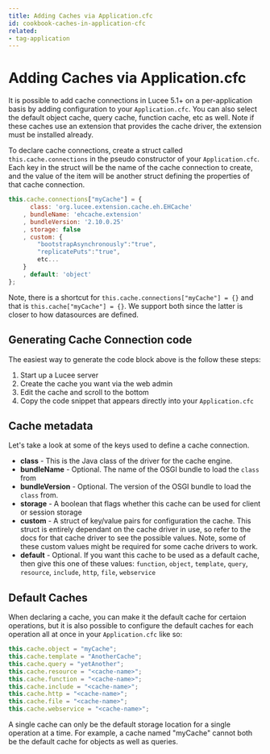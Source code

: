 ```yaml
---
title: Adding Caches via Application.cfc
id: cookbook-caches-in-application-cfc
related:
- tag-application
---
```


# Adding Caches via Application.cfc
It is possible to add cache connections in Lucee 5.1+ on a per-application basis by adding configuration to your `Application.cfc`.  You can also select the default object cache, query cache, function cache, etc as well.  Note if these caches use an extension that provides the cache driver, the extension must be installed already.

To declare cache connections, create a struct called `this.cache.connections` in the pseudo constructor of your `Application.cfc`.  Each key in the struct will be the name of the cache connection to create, and the value of the item will be another struct defining the properties of that cache connection.

```javascript
this.cache.connections["myCache"] = {
	  class: 'org.lucee.extension.cache.eh.EHCache'
	, bundleName: 'ehcache.extension'
	, bundleVersion: '2.10.0.25'
	, storage: false
	, custom: {
		"bootstrapAsynchronously":"true",
		"replicatePuts":"true",
		etc...
	}
	, default: 'object'
};
```

Note, there is a shortcut for `this.cache.connections["myCache"] = {}` and that is `this.cache["myCache"] = {}`.  We support both since the latter is closer to how datasources are defined.

## Generating Cache Connection code

The easiest way to generate the code block above is the follow these steps:
1. Start up a Lucee server
2. Create the cache you want via the web admin
3. Edit the cache and scroll to the bottom
4. Copy the code snippet that appears directly into your `Application.cfc`

## Cache metadata

Let's take a look at some of the keys used to define a cache connection.

* **class** - This is the Java class of the driver for the cache engine.  
* **bundleName** -  Optional.  The name of the OSGI bundle to load the `class` from
* **bundleVersion** -  Optional.  The version of the OSGI bundle to load the `class` from.
* **storage** -  A boolean that flags whether this cache can be used for client or session storage
* **custom** - A struct of key/value pairs for configuration the cache. This struct is entirely dependant on the cache driver in use, so refer to the docs for that cache driver to see the possible values.  Note, some of these custom values might be required for some cache drivers to work.
* **default** - Optional.  If you want this cache to be used as a default cache, then give this one of these values: `function`, `object`, `template`, `query`, `resource`, `include`, `http`, `file`, `webservice`

## Default Caches

When declaring a cache, you can make it the default cache for certaion operations, but it is also possible to configure the default caches for each operation all at once in your `Application.cfc` like so:

```javascript
this.cache.object = "myCache";
this.cache.template = "AnotherCache";
this.cache.query = "yetAnother";
this.cache.resource = "<cache-name>";
this.cache.function = "<cache-name>";
this.cache.include = "<cache-name>";	
this.cache.http = "<cache-name>";	
this.cache.file = "<cache-name>";	
this.cache.webservice = "<cache-name>";
```

A single cache can only be the default storage location for a single operation at a time.  For example, a cache named "myCache" cannot both be the default cache for objects as well as queries.
